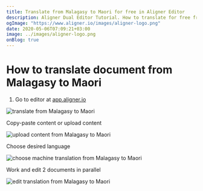 ```yaml
---
title: Translate from Malagasy to Maori for free in Aligner Editor
description: Aligner Dual Editor Tutorial. How to translate for free from Malagasy to Maori. Aligner is multilingual document management platform. 
ogImage: "https://www.aligner.io/images/aligner-logo.png"
date: 2020-05-06T07:09:21+03:00
image: ../images/aligner-logo.png
onBlog: true
---
```


# How to translate document from Malagasy to Maori

1. Go to editor at [app.aligner.io](https://app.aligner.io "Aligner App web page")

![translate from Malagasy to Maori](../aligner-blank-editor.png "translate from Malagasy to Maori")

Copy-paste content or upload content

![upload content from Malagasy to Maori](../aligner-uploaded-document.png "upload content from Malagasy to Maori")

Choose desired language

![choose machine translation from Malagasy to Maori](../aligner-language-dropdown.png "choose machine translation from Malagasy to Maori")

Work and edit 2 documents in parallel

![edit translation from Malagasy to Maori](../aligner-double-sitded-editor.png "edit translation from Malagasy to Maori")

